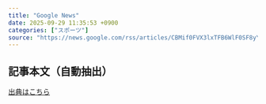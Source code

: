 ```yaml
---
title: "Google News"
date: 2025-09-29 11:35:53 +0900
categories: ["スポーツ"]
source: "https://news.google.com/rss/articles/CBMif0FVX3lxTFB6WlF0SF8yY0JLYjQ4b1ZtV3BzTUFaM1d2Mmd3NG5UTnZwM3U3RVRsYzFtdF9fZE5qTU9ldnJ4bGtpNF9jUmFXSWJMSjcwQ2ZpQkx2VzFrM1lYT01ZMExpcC1aUVBMc29pSDFKUi1VNkNpaVgwbzNJVE95SGQ5OG8?oc=5"
---
```


## 記事本文（自動抽出）
<body class="y0K44d EA71Tc" id="readabilityBody"></body>

[出典はこちら](https://news.google.com/rss/articles/CBMif0FVX3lxTFB6WlF0SF8yY0JLYjQ4b1ZtV3BzTUFaM1d2Mmd3NG5UTnZwM3U3RVRsYzFtdF9fZE5qTU9ldnJ4bGtpNF9jUmFXSWJMSjcwQ2ZpQkx2VzFrM1lYT01ZMExpcC1aUVBMc29pSDFKUi1VNkNpaVgwbzNJVE95SGQ5OG8?oc=5)
